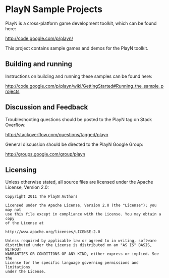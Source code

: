 PlayN Sample Projects
=====================

PlayN is a cross-platform game development toolkit, which can be found here:

 http://code.google.com/p/playn/

This project contains sample games and demos for the PlayN toolkit.

Building and running
--------------------

Instructions on building and running these samples can be found here:

 http://code.google.com/p/playn/wiki/GettingStarted#Running_the_sample_projects

Discussion and Feedback
-----------------------

Troubleshooting questions should be posted to the PlayN tag on Stack Overflow:

 http://stackoverflow.com/questions/tagged/playn

General discussion should be directed to the PlayN Google Group:

 http://groups.google.com/group/playn

Licensing
---------

Unless otherwise stated, all source files are licensed under the Apache
License, Version 2.0:

    Copyright 2011 The PlayN Authors

    Licensed under the Apache License, Version 2.0 (the "License"); you may not
    use this file except in compliance with the License. You may obtain a copy
    of the License at

    http://www.apache.org/licenses/LICENSE-2.0

    Unless required by applicable law or agreed to in writing, software
    distributed under the License is distributed on an "AS IS" BASIS, WITHOUT
    WARRANTIES OR CONDITIONS OF ANY KIND, either express or implied. See the
    License for the specific language governing permissions and limitations
    under the License.
